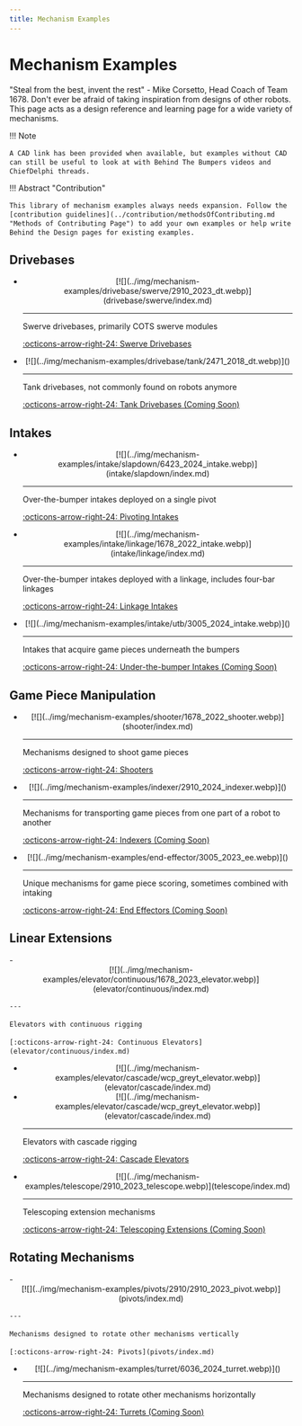 ```yaml
---
title: Mechanism Examples
---
```


# Mechanism Examples

"Steal from the best, invent the rest" - Mike Corsetto, Head Coach of Team 1678. Don't ever be afraid of taking inspiration from designs of other robots. This page acts as a design reference and learning page for a wide variety of mechanisms.

!!! Note

    A CAD link has been provided when available, but examples without CAD can still be useful to look at with Behind The Bumpers videos and ChiefDelphi threads.

!!! Abstract "Contribution"

    This library of mechanism examples always needs expansion. Follow the [contribution guidelines](../contribution/methodsOfContributing.md "Methods of Contributing Page") to add your own examples or help write Behind the Design pages for existing examples.


## Drivebases
<div class="grid cards" markdown>

-   <center>[![](../img/mechanism-examples/drivebase/swerve/2910_2023_dt.webp)](drivebase/swerve/index.md)</center>

    ---

    Swerve drivebases, primarily COTS swerve modules
    
    [:octicons-arrow-right-24: Swerve Drivebases](drivebase/swerve/index.md)

-   <center>[![](../img/mechanism-examples/drivebase/tank/2471_2018_dt.webp)]()</center>

    ---

    Tank drivebases, not commonly found on robots anymore
    
    [:octicons-arrow-right-24: Tank Drivebases (Coming Soon)](drivebase/tank/index.md)

</div>

## Intakes
<div class="grid cards" markdown>

-   <center>[![](../img/mechanism-examples/intake/slapdown/6423_2024_intake.webp)](intake/slapdown/index.md)</center>

    ---

    Over-the-bumper intakes deployed on a single pivot
    
    [:octicons-arrow-right-24: Pivoting Intakes](intake/slapdown/index.md)

-   <center>[![](../img/mechanism-examples/intake/linkage/1678_2022_intake.webp)](intake/linkage/index.md)</center>

    ---

    Over-the-bumper intakes deployed with a linkage, includes four-bar linkages
    
    [:octicons-arrow-right-24: Linkage Intakes](intake/linkage/index.md)

-   <center>[![](../img/mechanism-examples/intake/utb/3005_2024_intake.webp)]()</center>

    ---

    Intakes that acquire game pieces underneath the bumpers
    
    [:octicons-arrow-right-24: Under-the-bumper Intakes (Coming Soon)](intake/utb/index.md)

</div>

## Game Piece Manipulation
<div class="grid cards" markdown>

-   <center>[![](../img/mechanism-examples/shooter/1678_2022_shooter.webp)](shooter/index.md)</center>

    ---

    Mechanisms designed to shoot game pieces
    
    [:octicons-arrow-right-24: Shooters](shooter/index.md)

-   <center>[![](../img/mechanism-examples/indexer/2910_2024_indexer.webp)]()</center>

    ---

    Mechanisms for transporting game pieces from one part of a robot to another
    
    [:octicons-arrow-right-24: Indexers (Coming Soon)](indexer/index.md)

-   <center>[![](../img/mechanism-examples/end-effector/3005_2023_ee.webp)]()</center>

    ---

    Unique mechanisms for game piece scoring, sometimes combined with intaking
    
    [:octicons-arrow-right-24: End Effectors (Coming Soon)](end-effector/index.md)
</div>



## Linear Extensions
<div class="grid cards" markdown>
-   <center>[![](../img/mechanism-examples/elevator/continuous/1678_2023_elevator.webp)](elevator/continuous/index.md)</center>

    ---

    Elevators with continuous rigging
    
    [:octicons-arrow-right-24: Continuous Elevators](elevator/continuous/index.md)


-   <center>[![](../img/mechanism-examples/elevator/cascade/wcp_greyt_elevator.webp)](elevator/cascade/index.md)</center>
-   <center>[![](../img/mechanism-examples/elevator/cascade/wcp_greyt_elevator.webp)](elevator/cascade/index.md)</center>

    ---

    Elevators with cascade rigging
    
    [:octicons-arrow-right-24: Cascade Elevators](elevator/cascade/index.md)

-   <center>[![](../img/mechanism-examples/telescope/2910_2023_telescope.webp)](telescope/index.md)</center>

    ---

    Telescoping extension mechanisms
    
    [:octicons-arrow-right-24: Telescoping Extensions (Coming Soon)]()
    
</div>

## Rotating Mechanisms
<div class="grid cards" markdown>
-   <center>[![](../img/mechanism-examples/pivots/2910/2910_2023_pivot.webp)](pivots/index.md)</center>

    ---

    Mechanisms designed to rotate other mechanisms vertically
    
    [:octicons-arrow-right-24: Pivots](pivots/index.md)

-   <center>[![](../img/mechanism-examples/turret/6036_2024_turret.webp)]()</center>

    ---

    Mechanisms designed to rotate other mechanisms horizontally
    
    [:octicons-arrow-right-24: Turrets (Coming Soon)](turret/index.md)

</div>


<br>